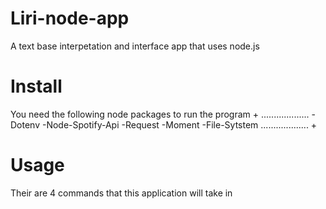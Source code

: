 # Liri-node-app

A text base interpetation and interface app that uses node.js 

# Install
You need the following node packages to run the program
+
...................
-Dotenv
-Node-Spotify-Api
-Request
-Moment
-File-Sytstem
...................
+
# Usage
Their are 4 commands that this application will take in

